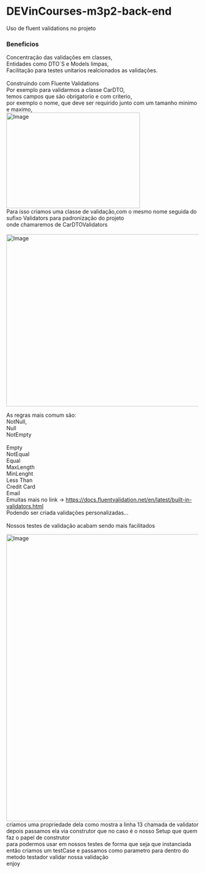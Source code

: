 # DEVinCourses-m3p2-back-end

Uso de fluent validations no projeto<br>
<h3>Beneficios</h3>
Concentração das validações em classes,<br>
Entidades como DTO`S e Models limpas,<br>
Facilitação para testes unitarios realcionados as validações.<br>
<br>
Construindo com Fluente Validations<br>
Por exemplo para validarmos a classe CarDTO,<br>
temos campos que são obrigatorio e com criterio,<br>
por exemplo o nome, que deve ser requirido junto com um tamanho minimo e maximo,<br>

<img src=https://user-images.githubusercontent.com/37316110/201797018-4993a76a-fe26-4244-ae7e-3ecca3be4ca5.png alt="Image" height="250" width="350">
<br>
Para isso criamos uma classe de validação,com o mesmo nome seguida do sufixo Validators para padronização do projeto<br>
onde chamaremos de CarDTOValidators<br>
<br>

<img src=https://user-images.githubusercontent.com/37316110/201799032-0e3cab74-9a9a-4442-92a2-ab984e640ef9.png alt="Image" height="450" width="650">

As regras mais comum são:<br>
NotNull,<br>
Null<br>
NotEmpty<br><br>
Empty<br>
NotEqual<br>
Equal<br>
MaxLength<br>
MinLenght<br>
Less Than<br>
Credit Card<br>
Email<br>
Emuitas mais no link -> https://docs.fluentvalidation.net/en/latest/built-in-validators.html <br>
Podendo ser criada validações personalizadas...<br>
<br>
Nossos testes de validação acabam sendo mais facilitados <br>


<img src=https://user-images.githubusercontent.com/37316110/201800954-0708018c-5c23-4d9c-b977-0e763510baa2.png alt="Image" height="750" width="750">
<Apos importarmos a classe que se deseja testar<br>
criamos uma propriedade dela como mostra a linha 13 chamada de validator<br>
depois passamos ela via construtor que no caso é o nosso Setup que quem faz o papel de construtor <br>
para podermos usar em nossos testes de forma que seja que instanciada <br>
então criamos um testCase e passamos como parametro para dentro do metodo testador validar nossa validação<br>
enjoy




    
